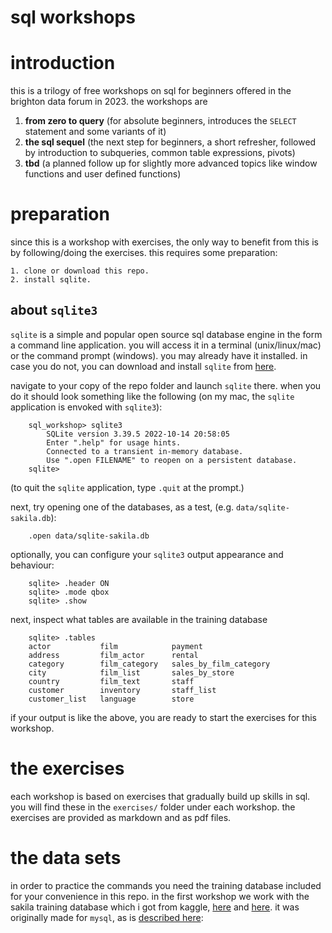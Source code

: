 sql workshops
===
# introduction
this is a trilogy of free workshops on sql for beginners offered in the brighton data forum in 2023. the workshops are 

1. **from zero to query** (for absolute beginners, introduces the `SELECT` statement and some variants of it)
2. **the sql sequel** (the next step for beginners, a short refresher, followed by introduction to subqueries, common table expressions, pivots)
3. **tbd** (a planned follow up for slightly more advanced topics like window functions and user defined functions)

# preparation
since this is a workshop with exercises, the only way to benefit from this is by following/doing the exercises. this requires some preparation:

	1. clone or download this repo. 
    2. install sqlite.

## about `sqlite3`
`sqlite` is a simple and popular open source sql database engine in the form a command line application. you will access it in a terminal (unix/linux/mac) or the command prompt (windows). you may already have it installed. in case you do not, you can download and install `sqlite` from [here](https://www.sqlite.org/download.html).

navigate to your copy of the repo folder and launch `sqlite` there. when you do it should look something like the following (on my mac, the `sqlite` application is envoked with `sqlite3`):

```
    sql_workshop> sqlite3
        SQLite version 3.39.5 2022-10-14 20:58:05
        Enter ".help" for usage hints.
        Connected to a transient in-memory database.
        Use ".open FILENAME" to reopen on a persistent database.
    sqlite>
```

(to quit the `sqlite` application, type `.quit` at the prompt.)

next, try opening one of the databases, as a test, (e.g. `data/sqlite-sakila.db`):

```
    .open data/sqlite-sakila.db
```

optionally, you can configure your `sqlite3` output appearance and behaviour:

```
    sqlite> .header ON
    sqlite> .mode qbox
    sqlite> .show
```

next, inspect what tables are available in the training database

```
    sqlite> .tables
    actor           film            payment
    address         film_actor      rental
    category        film_category   sales_by_film_category
    city            film_list       sales_by_store
    country         film_text       staff
    customer        inventory       staff_list
    customer_list   language        store
```

if your output is like the above, you are ready to start the exercises for this workshop.


# the exercises
each workshop is based on exercises that gradually build up skills in sql. you will find these in the `exercises/` folder under each workshop. the exercises are provided as markdown and as pdf files.


# the data sets
in order to practice the commands you need the training database included for your convenience in this repo. in the first workshop we work with the sakila training database which i got from kaggle, [here](https://www.kaggle.com/datasets/atanaskanev/sqlite-sakila-sample-database) and [here](https://www.kaggle.com/code/dilarabr/dvd-rental-database-project-sqlite). it was originally made for `mysql`, as is [described here](https://dev.mysql.com/doc/sakila/en/): 


